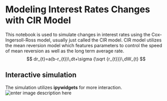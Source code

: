 # Modeling Interest Rates Changes with CIR Model
This notebook is used to simulate changes in interest rates using the Cox-Ingersoll-Ross model, usually just called the CIR model. CIR model utilizes the mean reversion model which features parameters to control the speed of mean reversion as well as the long term average rate.
$$ dr_{t}=a(b-r_{t})\,dt+\sigma {\sqrt  {r_{t}}}\,dW_{t} $$

## Interactive simulation
The simulation utilizes **ipywidgets** for more interaction.
![enter image description here](.)